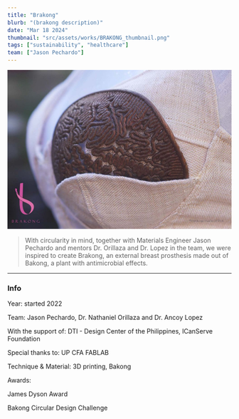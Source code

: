 ```yaml
---
title: "Brakong"
blurb: "(brakong description)"
date: "Mar 18 2024"
thumbnail: "src/assets/works/BRAKONG_thumbnail.png"
tags: ["sustainability", "healthcare"]
team: ["Jason Pechardo"]
---
```


![Jaleo](src/assets/works/BRAKONG_main.jpg)

> With circularity in mind, together with Materials Engineer Jason Pechardo and mentors Dr. Orillaza and Dr. Lopez in the team, we were inspired to create Brakong, an external breast prosthesis made out of Bakong, a plant with antimicrobial effects.
---
### Info

Year: started 2022

Team: Jason Pechardo, Dr. Nathaniel Orillaza and Dr. Ancoy Lopez

With the support of: DTI - Design Center of the Philippines, ICanServe Foundation

Special thanks to: UP CFA FABLAB

Technique & Material: 3D printing, Bakong

Awards:

James Dyson Award

Bakong Circular Design Challenge